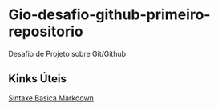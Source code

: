 # Gio-desafio-github-primeiro-repositorio
Desafio de Projeto sobre Git/Github 
## Kinks Úteis
[Sintaxe Basica Markdown](https://www.markdownguide.org/basic-syntax/)
